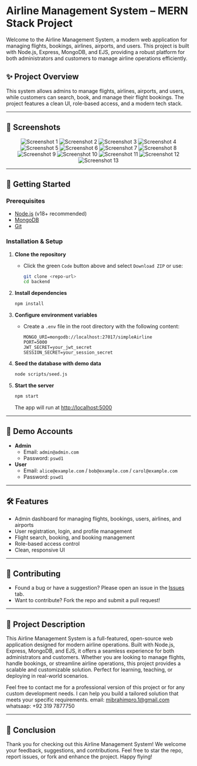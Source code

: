 # Airline Management System – MERN Stack Project

Welcome to the Airline Management System, a modern web application for managing flights, bookings, airlines, airports, and users. This project is built with Node.js, Express, MongoDB, and EJS, providing a robust platform for both administrators and customers to manage airline operations efficiently.

## ✨ Project Overview
This system allows admins to manage flights, airlines, airports, and users, while customers can search, book, and manage their flight bookings. The project features a clean UI, role-based access, and a modern tech stack.

---

## 📸 Screenshots

<div align="center">

![Screenshot 1](screenshots/Screenshot%202025-07-13%20040935.png)
![Screenshot 2](screenshots/Screenshot%202025-07-13%20040945.png)
![Screenshot 3](screenshots/Screenshot%202025-07-13%20041009.png)
![Screenshot 4](screenshots/Screenshot%202025-07-13%20041032.png)
![Screenshot 5](screenshots/Screenshot%202025-07-13%20041041.png)
![Screenshot 6](screenshots/Screenshot%202025-07-13%20041056.png)
![Screenshot 7](screenshots/Screenshot%202025-07-13%20041106.png)
![Screenshot 8](screenshots/Screenshot%202025-07-13%20041114.png)
![Screenshot 9](screenshots/Screenshot%202025-07-13%20041124.png)
![Screenshot 10](screenshots/Screenshot%202025-07-13%20041132.png)
![Screenshot 11](screenshots/Screenshot%202025-07-13%20041141.png)
![Screenshot 12](screenshots/Screenshot%202025-07-13%20041153.png)
![Screenshot 13](screenshots/Screenshot%202025-07-13%20041204.png)

</div>

---

## 🚀 Getting Started

### Prerequisites
- [Node.js](https://nodejs.org/) (v18+ recommended)
- [MongoDB](https://www.mongodb.com/try/download/community)
- [Git](https://git-scm.com/downloads)

### Installation & Setup

1. **Clone the repository**
   - Click the green `Code` button above and select `Download ZIP` or use:
     ```sh
     git clone <repo-url>
     cd backend
     ```

2. **Install dependencies**
   ```sh
   npm install
   ```

3. **Configure environment variables**
   - Create a `.env` file in the root directory with the following content:
     ```env
     MONGO_URI=mongodb://localhost:27017/simpleAirline
     PORT=5000
     JWT_SECRET=your_jwt_secret
     SESSION_SECRET=your_session_secret
     ```

4. **Seed the database with demo data**
   ```sh
   node scripts/seed.js
   ```

5. **Start the server**
   ```sh
   npm start
   ```
   The app will run at [http://localhost:5000](http://localhost:5000)

---

## 👤 Demo Accounts

- **Admin**
  - Email: `admin@admin.com`
  - Password: `pswd1`
- **User**
  - Email: `alice@example.com` / `bob@example.com` / `carol@example.com`
  - Password: `pswd1`

---

## 🛠 Features
- Admin dashboard for managing flights, bookings, users, airlines, and airports
- User registration, login, and profile management
- Flight search, booking, and booking management
- Role-based access control
- Clean, responsive UI

---

## 📝 Contributing
- Found a bug or have a suggestion? Please open an issue in the [Issues](../../issues) tab.
- Want to contribute? Fork the repo and submit a pull request!

---

## 📢 Project Description
This Airline Management System is a full-featured, open-source web application designed for modern airline operations. Built with Node.js, Express, MongoDB, and EJS, it offers a seamless experience for both administrators and customers. Whether you are looking to manage flights, handle bookings, or streamline airline operations, this project provides a scalable and customizable solution. Perfect for learning, teaching, or deploying in real-world scenarios.


Feel free to contact me for a professional version of this project or for any custom development needs. I can help you build a tailored solution that meets your specific requirements. 
email: mibrahimpro.1@gmail.com
whatsaap: +92 319 7877750

---

## 🙏 Conclusion
Thank you for checking out this Airline Management System! We welcome your feedback, suggestions, and contributions. Feel free to star the repo, report issues, or fork and enhance the project. Happy flying!

